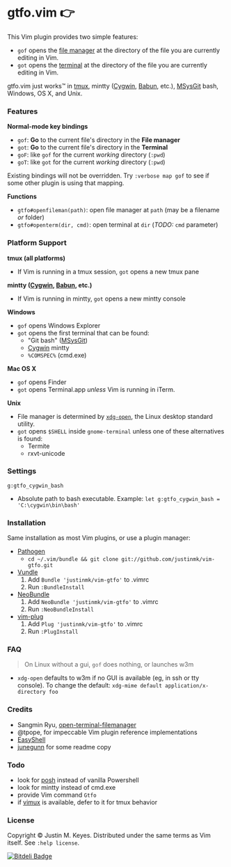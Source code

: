 # gtfo.vim :point_right:

This Vim plugin provides two simple features:
* `gof` opens the [file manager](http://en.wikipedia.org/wiki/File_manager#Examples) 
  at the directory of the file you are currently editing in Vim.
* `got` opens the [terminal](http://en.wikipedia.org/wiki/Terminal_emulator)
  at the directory of the file you are currently editing in Vim.

gtfo.vim just works™ in [tmux](http://tmux.sourceforge.net/), mintty ([Cygwin](http://www.cygwin.com/), [Babun](https://github.com/babun/babun), etc.), 
[MSysGit](http://msysgit.github.io/) bash, Windows, OS X, and Unix.

### Features

**Normal-mode key bindings**
* `gof`: **Go** to the current file's directory in the **File manager** 
* `got`: **Go** to the current file's directory in the **Terminal**
* `goF`: like `gof` for the current *working* directory (`:pwd`)
* `goT`: like `got` for the current *working* directory (`:pwd`)

Existing bindings will not be overridden. Try `:verbose map gof` to 
see if some other plugin is using that mapping.

**Functions**
* `gtfo#openfileman(path)`: open file manager at `path` (may be a filename *or* folder)
* `gtfo#openterm(dir, cmd)`: open terminal at `dir` (*TODO:* `cmd` parameter)

### Platform Support

**tmux (all platforms)**
* If Vim is running in a tmux session, `got` opens a new tmux pane

**mintty ([Cygwin](http://www.cygwin.com/), [Babun](https://github.com/babun/babun), etc.)**
* If Vim is running in mintty, `got` opens a new mintty console

**Windows**
* `gof` opens Windows Explorer
* `got` opens the first terminal that can be found:
  * "Git bash" ([MSysGit](http://msysgit.github.io/))
  * [Cygwin](http://www.cygwin.org) mintty
  * `%COMSPEC%` (cmd.exe)

**Mac OS X**
* `gof` opens Finder
* `got` opens Terminal.app *unless* Vim is running in iTerm.

**Unix**
* File manager is determined by [`xdg-open`](http://portland.freedesktop.org/xdg-utils-1.0/xdg-open.html), 
  the Linux desktop standard utility.
* `got` opens `$SHELL` inside `gnome-terminal` unless one of these alternatives is found:
  * Termite
  * rxvt-unicode

### Settings

`g:gtfo_cygwin_bash`

* Absolute path to bash executable. Example: `let g:gtfo_cygwin_bash = 'C:\cygwin\bin\bash'`

### Installation

Same installation as most Vim plugins, or use a plugin manager:

- [Pathogen](https://github.com/tpope/vim-pathogen)
  - `cd ~/.vim/bundle && git clone git://github.com/justinmk/vim-gtfo.git`
- [Vundle](https://github.com/gmarik/vundle)
  1. Add `Bundle 'justinmk/vim-gtfo'` to .vimrc
  2. Run `:BundleInstall`
- [NeoBundle](https://github.com/Shougo/neobundle.vim)
  1. Add `NeoBundle 'justinmk/vim-gtfo'` to .vimrc
  2. Run `:NeoBundleInstall`
- [vim-plug](https://github.com/junegunn/vim-plug)
  1. Add `Plug 'justinmk/vim-gtfo'` to .vimrc
  2. Run `:PlugInstall`

### FAQ

> On Linux without a gui, `gof` does nothing, or launches w3m

* `xdg-open` defaults to w3m if no GUI is available (eg, in ssh or tty console).
  To change the default: `xdg-mime default application/x-directory foo`

### Credits

* Sangmin Ryu, [open-terminal-filemanager](http://www.vim.org/scripts/script.php?script_id=2896)
* @tpope, for impeccable Vim plugin reference implementations
* [EasyShell](http://marketplace.eclipse.org/node/974#.Ui1kc2R273E)
* [junegunn](https://github.com/junegunn) for some readme copy

### Todo

* look for [posh](https://github.com/dahlbyk/posh-git) instead of vanilla Powershell
* look for mintty instead of cmd.exe
* provide Vim command `Gtfo`
* if [vimux](https://github.com/benmills/vimux) is available, defer to it for tmux behavior

### License

Copyright © Justin M. Keyes. Distributed under the same terms as Vim itself.
See `:help license`.


[![Bitdeli Badge](https://d2weczhvl823v0.cloudfront.net/justinmk/vim-gtfo/trend.png)](https://bitdeli.com/free "Bitdeli Badge")


